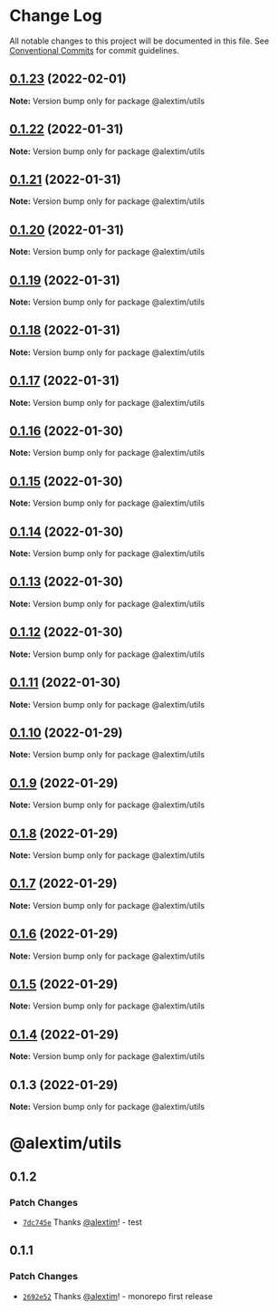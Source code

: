 # Change Log

All notable changes to this project will be documented in this file.
See [Conventional Commits](https://conventionalcommits.org) for commit guidelines.

## [0.1.23](https://github.com/alextim/at-blog/compare/@alextim/utils@0.1.22...@alextim/utils@0.1.23) (2022-02-01)

**Note:** Version bump only for package @alextim/utils





## [0.1.22](https://github.com/alextim/at-blog/compare/@alextim/utils@0.1.21...@alextim/utils@0.1.22) (2022-01-31)

**Note:** Version bump only for package @alextim/utils





## [0.1.21](https://github.com/alextim/at-blog/compare/@alextim/utils@0.1.20...@alextim/utils@0.1.21) (2022-01-31)

**Note:** Version bump only for package @alextim/utils





## [0.1.20](https://github.com/alextim/at-blog/compare/@alextim/utils@0.1.19...@alextim/utils@0.1.20) (2022-01-31)

**Note:** Version bump only for package @alextim/utils





## [0.1.19](https://github.com/alextim/at-blog/compare/@alextim/utils@0.1.18...@alextim/utils@0.1.19) (2022-01-31)

**Note:** Version bump only for package @alextim/utils





## [0.1.18](https://github.com/alextim/at-blog/compare/@alextim/utils@0.1.17...@alextim/utils@0.1.18) (2022-01-31)

**Note:** Version bump only for package @alextim/utils





## [0.1.17](https://github.com/alextim/at-blog/compare/@alextim/utils@0.1.16...@alextim/utils@0.1.17) (2022-01-31)

**Note:** Version bump only for package @alextim/utils





## [0.1.16](https://github.com/alextim/at-blog/compare/@alextim/utils@0.1.15...@alextim/utils@0.1.16) (2022-01-30)

**Note:** Version bump only for package @alextim/utils





## [0.1.15](https://github.com/alextim/at-blog/compare/@alextim/utils@0.1.14...@alextim/utils@0.1.15) (2022-01-30)

**Note:** Version bump only for package @alextim/utils





## [0.1.14](https://github.com/alextim/at-blog/compare/@alextim/utils@0.1.13...@alextim/utils@0.1.14) (2022-01-30)

**Note:** Version bump only for package @alextim/utils





## [0.1.13](https://github.com/alextim/at-blog/compare/@alextim/utils@0.1.12...@alextim/utils@0.1.13) (2022-01-30)

**Note:** Version bump only for package @alextim/utils





## [0.1.12](https://github.com/alextim/at-blog/compare/@alextim/utils@0.1.11...@alextim/utils@0.1.12) (2022-01-30)

**Note:** Version bump only for package @alextim/utils





## [0.1.11](https://github.com/alextim/at-blog/compare/@alextim/utils@0.1.10...@alextim/utils@0.1.11) (2022-01-30)

**Note:** Version bump only for package @alextim/utils





## [0.1.10](https://github.com/alextim/at-blog/compare/@alextim/utils@0.1.9...@alextim/utils@0.1.10) (2022-01-29)

**Note:** Version bump only for package @alextim/utils

## [0.1.9](https://github.com/alextim/at-blog/compare/@alextim/utils@0.1.8...@alextim/utils@0.1.9) (2022-01-29)

**Note:** Version bump only for package @alextim/utils

## [0.1.8](https://github.com/alextim/at-blog/compare/@alextim/utils@0.1.7...@alextim/utils@0.1.8) (2022-01-29)

**Note:** Version bump only for package @alextim/utils

## [0.1.7](https://github.com/alextim/at-blog/compare/@alextim/utils@0.1.6...@alextim/utils@0.1.7) (2022-01-29)

**Note:** Version bump only for package @alextim/utils

## [0.1.6](https://github.com/alextim/at-blog/compare/@alextim/utils@0.1.5...@alextim/utils@0.1.6) (2022-01-29)

**Note:** Version bump only for package @alextim/utils

## [0.1.5](https://github.com/alextim/at-blog/compare/@alextim/utils@0.1.4...@alextim/utils@0.1.5) (2022-01-29)

**Note:** Version bump only for package @alextim/utils

## [0.1.4](https://github.com/alextim/at-blog/compare/@alextim/utils@0.1.3...@alextim/utils@0.1.4) (2022-01-29)

**Note:** Version bump only for package @alextim/utils

## 0.1.3 (2022-01-29)

**Note:** Version bump only for package @alextim/utils

# @alextim/utils

## 0.1.2

### Patch Changes

- [`7dc745e`](https://github.com/alextim/at-blog/commit/7dc745e9c6d5d2ce950b1dcf11f7821189f37c90) Thanks [@alextim](https://github.com/alextim)! - test

## 0.1.1

### Patch Changes

- [`2692e52`](https://github.com/alextim/at-blog/commit/2692e524fe2bf10e47e1a4fbd6f7173ca1be3b65) Thanks [@alextim](https://github.com/alextim)! - monorepo first release
